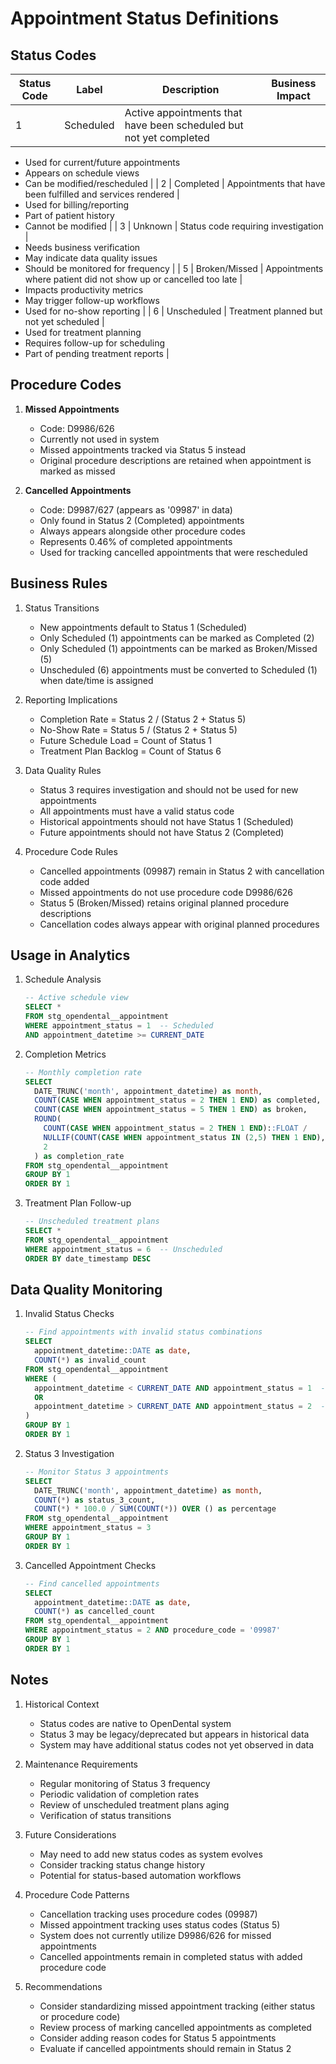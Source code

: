 # Appointment Status Definitions

## Status Codes

| Status Code | Label | Description | Business Impact |
|------------|-------|-------------|-----------------|
| 1 | Scheduled | Active appointments that have been scheduled but not yet completed | 
- Used for current/future appointments
- Appears on schedule views
- Can be modified/rescheduled |
| 2 | Completed | Appointments that have been fulfilled and services rendered | 
- Used for billing/reporting
- Part of patient history
- Cannot be modified |
| 3 | Unknown | Status code requiring investigation | 
- Needs business verification
- May indicate data quality issues
- Should be monitored for frequency |
| 5 | Broken/Missed | Appointments where patient did not show up or cancelled too late | 
- Impacts productivity metrics
- May trigger follow-up workflows
- Used for no-show reporting |
| 6 | Unscheduled | Treatment planned but not yet scheduled | 
- Used for treatment planning
- Requires follow-up for scheduling
- Part of pending treatment reports |

## Procedure Codes

1. **Missed Appointments**
   - Code: D9986/626
   - Currently not used in system
   - Missed appointments tracked via Status 5 instead
   - Original procedure descriptions are retained when appointment is marked as missed

2. **Cancelled Appointments**
   - Code: D9987/627 (appears as '09987' in data)
   - Only found in Status 2 (Completed) appointments
   - Always appears alongside other procedure codes
   - Represents 0.46% of completed appointments
   - Used for tracking cancelled appointments that were rescheduled

## Business Rules

1. Status Transitions
   - New appointments default to Status 1 (Scheduled)
   - Only Scheduled (1) appointments can be marked as Completed (2)
   - Only Scheduled (1) appointments can be marked as Broken/Missed (5)
   - Unscheduled (6) appointments must be converted to Scheduled (1) when date/time is assigned

2. Reporting Implications
   - Completion Rate = Status 2 / (Status 2 + Status 5)
   - No-Show Rate = Status 5 / (Status 2 + Status 5)
   - Future Schedule Load = Count of Status 1
   - Treatment Plan Backlog = Count of Status 6

3. Data Quality Rules
   - Status 3 requires investigation and should not be used for new appointments
   - All appointments must have a valid status code
   - Historical appointments should not have Status 1 (Scheduled)
   - Future appointments should not have Status 2 (Completed)

4. Procedure Code Rules
   - Cancelled appointments (09987) remain in Status 2 with cancellation code added
   - Missed appointments do not use procedure code D9986/626
   - Status 5 (Broken/Missed) retains original planned procedure descriptions
   - Cancellation codes always appear with original planned procedures

## Usage in Analytics

1. Schedule Analysis
   ```sql
   -- Active schedule view
   SELECT *
   FROM stg_opendental__appointment
   WHERE appointment_status = 1  -- Scheduled
   AND appointment_datetime >= CURRENT_DATE
   ```

2. Completion Metrics
   ```sql
   -- Monthly completion rate
   SELECT 
     DATE_TRUNC('month', appointment_datetime) as month,
     COUNT(CASE WHEN appointment_status = 2 THEN 1 END) as completed,
     COUNT(CASE WHEN appointment_status = 5 THEN 1 END) as broken,
     ROUND(
       COUNT(CASE WHEN appointment_status = 2 THEN 1 END)::FLOAT / 
       NULLIF(COUNT(CASE WHEN appointment_status IN (2,5) THEN 1 END), 0) * 100,
       2
     ) as completion_rate
   FROM stg_opendental__appointment
   GROUP BY 1
   ORDER BY 1
   ```

3. Treatment Plan Follow-up
   ```sql
   -- Unscheduled treatment plans
   SELECT *
   FROM stg_opendental__appointment
   WHERE appointment_status = 6  -- Unscheduled
   ORDER BY date_timestamp DESC
   ```

## Data Quality Monitoring

1. Invalid Status Checks
   ```sql
   -- Find appointments with invalid status combinations
   SELECT 
     appointment_datetime::DATE as date,
     COUNT(*) as invalid_count
   FROM stg_opendental__appointment
   WHERE (
     appointment_datetime < CURRENT_DATE AND appointment_status = 1  -- Past scheduled
     OR
     appointment_datetime > CURRENT_DATE AND appointment_status = 2  -- Future completed
   )
   GROUP BY 1
   ORDER BY 1
   ```

2. Status 3 Investigation
   ```sql
   -- Monitor Status 3 appointments
   SELECT 
     DATE_TRUNC('month', appointment_datetime) as month,
     COUNT(*) as status_3_count,
     COUNT(*) * 100.0 / SUM(COUNT(*)) OVER () as percentage
   FROM stg_opendental__appointment
   WHERE appointment_status = 3
   GROUP BY 1
   ORDER BY 1
   ```

3. Cancelled Appointment Checks
   ```sql
   -- Find cancelled appointments
   SELECT 
     appointment_datetime::DATE as date,
     COUNT(*) as cancelled_count
   FROM stg_opendental__appointment
   WHERE appointment_status = 2 AND procedure_code = '09987'
   GROUP BY 1
   ORDER BY 1
   ```

## Notes

1. Historical Context
   - Status codes are native to OpenDental system
   - Status 3 may be legacy/deprecated but appears in historical data
   - System may have additional status codes not yet observed in data

2. Maintenance Requirements
   - Regular monitoring of Status 3 frequency
   - Periodic validation of completion rates
   - Review of unscheduled treatment plans aging
   - Verification of status transitions

3. Future Considerations
   - May need to add new status codes as system evolves
   - Consider tracking status change history
   - Potential for status-based automation workflows

4. Procedure Code Patterns
   - Cancellation tracking uses procedure codes (09987)
   - Missed appointment tracking uses status codes (Status 5)
   - System does not currently utilize D9986/626 for missed appointments
   - Cancelled appointments remain in completed status with added procedure code

5. Recommendations
   - Consider standardizing missed appointment tracking (either status or procedure code)
   - Review process of marking cancelled appointments as completed
   - Consider adding reason codes for Status 5 appointments
   - Evaluate if cancelled appointments should remain in Status 2